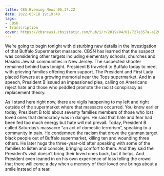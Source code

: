 ```yaml
---
title: CBS Evening News 05.17.22
date: 2022-05-18 19:19:40
tags:
- CBSN
- Transcription
cover: https://cbsnews1.cbsistatic.com/hub/i/r/2019/04/01/727e357a-a126-4138-a2c5-4d3222669d57/thumbnail/640x360/3ff2761028dc5c65cc4f07acd54bcd5c/cbsn2-logo-1920x1080.jpg
---
```

We’re going to begin tonight with disturbing new details in the investigation of that Buffalo Supermarket massacre. CBSN has learned that the suspect was considering other targets including elementary schools, churches and Hasidic Jewish communities in New Jersey. The suspected shooter remained behind bars tonight. President B traveled to Buffalo today to meet with grieving families offering them support. The President and First Lady placed flowers at a growing memorial near the Tops supermarket. And in a speech, President B issued an impassioned plea, calling on Americans reject hate and those who peddled promote the racist conspiracy as replacement theory. 

As I stand here right now, there are vigils happening to my left and right outside of the supermarket where that massacre occurred. You know earlier today, President B told about seventy families members of those who lost loved ones that democracy was in danger. He said that hate and fear had been fed too much energy but hate will not prevail. Today, President B called Saturday’s massacre “an act of domestic terrorism”, speaking to a community in pain. He condemned the racism that drove the gunman target black people out of Buffalo supermarket, killing ten and wounding three others. He later hugs the three-year-old after speaking with some of the families to listen and console, bringing comfort to them. And they said the President’s visit doesn’t bring their loved ones back, but it helps. And President even leaned in on his own experience of loss telling the crowd that there will come a day when a memory of their loved one brings about a smile instead of a tear. 
